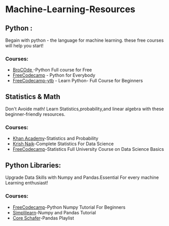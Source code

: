 # Machine-Learning-Resources

## Python : 
  Begain with python - the language for machine learning. these free courses will help you start!
### Courses: 
* [BroCOde ](https://youtube.com/playlist?list=PLZPZq0r_RZOOkUQbat8LyQii36cJf2SWT&si=c40fad3ApSCdeMyk) -Python Full course for Free
* [FreeCodecamp](https://www.freecodecamp.org/learn/python-for-everybody/) - Python for Everybody
* [FreeCodecamp-ytb](https://youtu.be/qwAFL1597eM?si=KTcnND0hvIog5svj) - Learn Python- Full Course for Beginners

## Statistics & Math 
  Don't Avoide math! Learn Statistics,probability,and linear algebra with these beginner-friendly resources.
### Courses:
* [Khan Academy](https://www.khanacademy.org/math/statistics-probability)-Statistics and Probability
* [Krish Naik](https://youtu.be/LZzq1zSL1bs?si=sztAr5oDAFrwhKIV)-Complete Statistics For Data Science
* [FreeCodecamp](https://youtu.be/xxpc-HPKN28?si=IVc3Br3ZqD5d0m3G)-Statistics Full University Course on Data Science Basics

## Python Libraries:
  Upgrade Data Skills with Numpy and Pandas.Essential For every machine Learning enthusiast!

### Courses:
* [FreeCodecamp](https://youtu.be/QUT1VHiLmmI?si=Ca-VQjxDMGbY9A8S)-Python Numpy Tutorial For Beginners
* [Simplilearn](https://www.simplilearn.com/tutorials/python-tutorial/python-pandas)-Numpy and Pandas Tutorial
* [Core Schafer](https://www.youtube.com/playlist?list=PL-osiE80TeTsWmV9i9c58mdDCSskIFdDS)-Pandas Playlist
